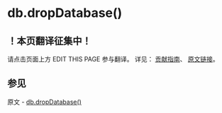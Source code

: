 # db.dropDatabase()

## ！本页翻译征集中！

请点击页面上方 EDIT THIS PAGE 参与翻译。
详见：
[贡献指南]( https://github.com/JinMuInfo/MongoDB-Manual-zh/blob/master/CONTRIBUTING.md )、
[原文链接](  https://docs.mongodb.com/manual/reference/method/db.dropDatabase/  )。

## 参见

原文 - [db.dropDatabase()]( https://docs.mongodb.com/manual/reference/method/db.dropDatabase/ )

